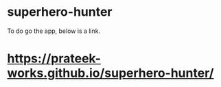 # superhero-hunter

To do go the app, below is a link.

# https://prateek-works.github.io/superhero-hunter/
